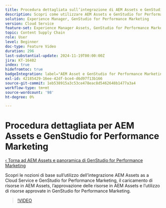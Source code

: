 ```yaml
---
title: Procedura dettagliata sull’integrazione di AEM Assets e GenStudio for Performance Marketing
description: Scopri come utilizzare AEM Assets e GenStudio for Performance Marketing, dal caricamento e approvazione delle risorse in AEM all’utilizzo delle risorse in GenStudio for Performance Marketing.
solution: Experience Manager, GenStudio for Performance Marketing
version: Cloud Service
feature-set: Experience Manager Assets, GenStudio for Performance Marketing
topic: Content Supply Chain
role: User
level: Beginner
doc-type: Feature Video
duration: 296
last-substantial-update: 2024-11-19T00:00:00Z
jira: KT-16482
index: true
hidefromtoc: true
badgeIntegration: label="AEM Asset e GenStudio for Performance Marketing" type="positive"
exl-id: 42185429-16ee-42df-bce4-d6d97f13b166
source-git-commit: 1eb538915a3c53ce478eac8d5462648b1477a3a4
workflow-type: tm+mt
source-wordcount: '98'
ht-degree: 0%

---
```


# Procedura dettagliata per AEM Assets e GenStudio for Performance Marketing

[‹ Torna ad AEM Assets e panoramica di GenStudio for Performance Marketing](./overview.md)

Scopri le nozioni di base sull’utilizzo dell’integrazione AEM Assets as a Cloud Service e GenStudio for Performance Marketing, il caricamento di risorse in AEM Assets, l’approvazione delle risorse in AEM Assets e l’utilizzo di risorse approvate in GenStudio for Performance Marketing.

>[!VIDEO](https://video.tv.adobe.com/v/3439264/?learn=on&enablevpops)
